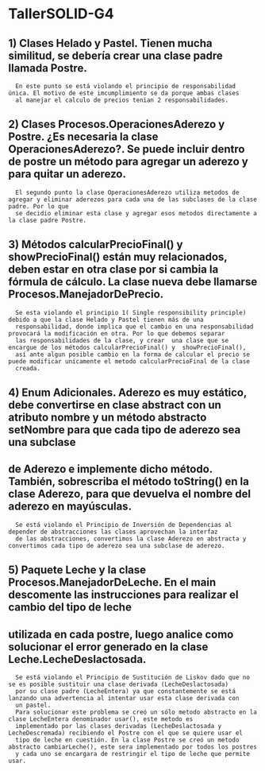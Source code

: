 # TallerSOLID-G4


## 1) Clases Helado y Pastel. Tienen mucha similitud, se debería crear una clase padre llamada Postre.

      En este punto se está violando el principio de responsabilidad única. El motivo de este imcumplimiento se da porque ambas clases 
      al manejar el calculo de precios tenian 2 responsabilidades.


## 2) Clases Procesos.OperacionesAderezo y Postre. ¿Es necesaria la clase OperacionesAderezo?. Se puede incluir dentro de postre un método para agregar un aderezo y para quitar un aderezo.

      El segundo punto la clase OperacionesAderezo utiliza metodos de agregar y eliminar aderezos para cada una de las subclases de la clase padre. Por lo que 
      se decidio eliminar esta clase y agregar esos metodos directamente a la clase padre Postre.

## 3) Métodos calcularPrecioFinal() y  showPrecioFinal() están muy relacionados, deben estar en otra clase por si cambia la fórmula de cálculo. La clase nueva debe llamarse Procesos.ManejadorDePrecio.

      Se esta violando el principio 1( Single responsibility principle) debido a que la clase Helado y Pastel tienen más de una 
      responsabilidad, donde implica que el cambio en una responsabilidad provocará la modificación en otra. Por lo que debemos separar
      las responsabilidades de la clase, y crear  una clase que se encargue de los métodos calcularPrecioFinal() y  showPrecioFinal(),  
      así ante algun posible cambio en la forma de calcular el precio se puede modificar unicamente el metodo calcularPrecioFinal de la clase
      creada.


## 4) Enum Adicionales. Aderezo es muy estático, debe convertirse en clase abstract con un atributo nombre y un método abstracto setNombre para que cada tipo de aderezo sea una subclase 
##    de Aderezo e implemente dicho método. También, sobrescriba el método toString() en la clase Aderezo, para que devuelva el nombre del aderezo en mayúsculas.


      Se está violando el Principio de Inversión de Dependencias al depender de abstracciones las clases aprovechan la interfaz 
      de las abstracciones, convertimos la clase Aderezo en abstracta y  convertimos cada tipo de aderezo sea una subclase de aderezo.


## 5) Paquete Leche y la clase Procesos.ManejadorDeLeche. En el main descomente las instrucciones para realizar el cambio del tipo de leche 
##    utilizada en cada postre, luego analice como solucionar el error generado en la clase Leche.LecheDeslactosada.
 

      Se está violando el Principio de Sustitución de Liskov dado que no se es posible sustituir una clase derivada (LecheDeslactosada)
      por su clase padre (LecheEntera) ya que constantemente se está lanzando una advertencia al intentar usar esta clase derivada con 
      un pastel.
      Para solucionar este problema se creó un sólo metodo abstracto en la clase LecheEntera denominador usar(), este metodo es
      implementado por las clases derivadas (LecheDeslactosada y LecheDescremada) recibiendo el Postre con el que se quiere usar el
      tipo de leche en cuestión. En la clase Postre se creó un metodo abstracto cambiarLeche(), este sera implementado por todos los postres
      y cada uno se encargara de restringir el tipo de leche que permite usar.

